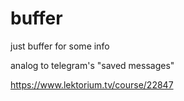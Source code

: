# buffer

just buffer for some info

analog to telegram's "saved messages"

https://www.lektorium.tv/course/22847
